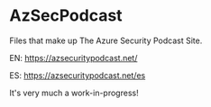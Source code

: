# AzSecPodcast
Files that make up The Azure Security Podcast Site.

EN: https://azsecuritypodcast.net/

ES: https://azsecuritypodcast.net/es

It's very much a work-in-progress!
